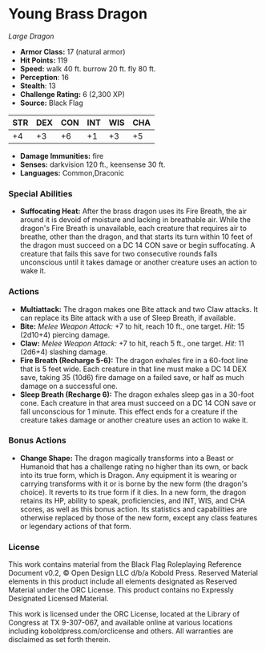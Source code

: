 # Young Brass Dragon

*Large* *Dragon*

- **Armor Class:** 17 (natural armor)
- **Hit Points:** 119 
- **Speed:** walk 40 ft. burrow 20 ft. fly 80 ft.
- **Perception**: 16
- **Stealth**: 13
- **Challenge Rating:** 6 (2,300 XP)
- **Source:** Black Flag

| STR | DEX | CON | INT | WIS | CHA |
| --- | --- | --- | --- | --- | --- |
| +4 | +3 | +6 | +1 | +3 | +5 |

- **Damage Immunities:** fire
- **Senses:** darkvision 120 ft., keensense 30 ft.
- **Languages:** Common,Draconic

### Special Abilities

- **Suffocating Heat:** After the brass dragon uses its Fire Breath, the air around it is devoid of moisture and lacking in breathable air. While the dragon's Fire Breath is unavailable, each creature that requires air to breathe, other than the dragon, and that starts its turn within 10 feet of the dragon must succeed on a DC 14 CON save or begin suffocating. A creature that fails this save for two consecutive rounds falls unconscious until it takes damage or another creature uses an action to wake it.

### Actions

- **Multiattack:** The dragon makes one Bite attack and two Claw attacks. It can replace its Bite attack with a use of Sleep Breath, if available.
- **Bite:** _Melee Weapon Attack:_ +7 to hit, reach 10 ft., one target. _Hit:_ 15 (2d10+4) piercing damage.
- **Claw:** _Melee Weapon Attack:_ +7 to hit, reach 5 ft., one target. _Hit:_ 11 (2d6+4) slashing damage.
- **Fire Breath (Recharge 5-6):** The dragon exhales fire in a 60-foot line that is 5 feet wide. Each creature in that line must make a DC 14 DEX save, taking 35 (10d6) fire damage on a failed save, or half as much damage on a successful one.
- **Sleep Breath (Recharge 6):** The dragon exhales sleep gas in a 30-foot cone. Each creature in that area must succeed on a DC 14 CON save or fall unconscious for 1 minute. This effect ends for a creature if the creature takes damage or another creature uses an action to wake it.

### Bonus Actions

- **Change Shape:** The dragon magically transforms into a Beast or Humanoid that has a challenge rating no higher than its own, or back into its true form, which is Dragon. Any equipment it is wearing or carrying transforms with it or is borne by the new form (the dragon's choice). It reverts to its true form if it dies. In a new form, the dragon retains its HP, ability to speak, proficiencies, and INT, WIS, and CHA scores, as well as this bonus action. Its statistics and capabilities are otherwise replaced by those of the new form, except any class features or legendary actions of that form.


### License

This work contains material from the Black Flag Roleplaying Reference Document v0.2, © Open Design LLC d/b/a Kobold Press. Reserved Material elements in this product include all elements designated as Reserved Material under the ORC License. This product contains no Expressly Designated Licensed Material.

This work is licensed under the ORC License, located at the Library of Congress at TX 9-307-067, and available online at various locations including koboldpress.com/orclicense and others. All warranties are disclaimed as set forth therein.

